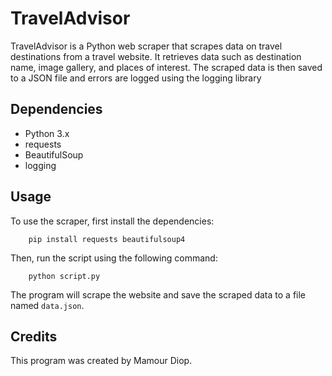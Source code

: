 # TravelAdvisor

TravelAdvisor is a Python web scraper that scrapes data on travel destinations from a travel website. It retrieves data such as destination name, image 
gallery, and places of interest. The scraped data is then saved to a JSON file and errors are logged using the logging library

## Dependencies

- Python 3.x
- requests
- BeautifulSoup
- logging

## Usage

To use the scraper, first install the dependencies:

```
	pip install requests beautifulsoup4
```

Then, run the script using the following command:

```
	python script.py
```


The program will scrape the website and save the scraped data to a file named `data.json`.

## Credits

This program was created by Mamour Diop.
